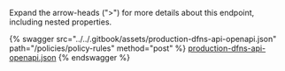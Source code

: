 Expand the arrow-heads (">") for more details about this endpoint, including nested properties.  

 {% swagger src="../../.gitbook/assets/production-dfns-api-openapi.json" path="/policies/policy-rules" method="post" %}
[production-dfns-api-openapi.json](../../.gitbook/assets/production-dfns-api-openapi.json)
{% endswagger %}
